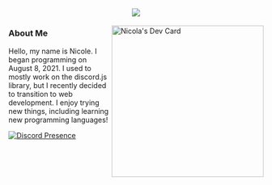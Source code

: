 <h2 align="center">
  <a href="#">
    <img src="https://readme-typing-svg.herokuapp.com/?color=5865F2&lines=Welcome!;I%27m+Nicole&center=true&size=35" /></br>
  </a>
</h2>
  
  <div align="left">
<a href="https://app.daily.dev/Nicola">
  <img src="https://api.daily.dev/devcards/3c17d69e72844120a3176cb7721187a1.png?r=znh" width="300" alt="Nicola's Dev Card" align="right"/>  
</a>
</div>

### About Me 

Hello, my name is Nicole. I began programming on August 8, 2021. I used to mostly work on the discord.js library, but I recently decided to transition to web development. I enjoy trying new things, including learning new programming languages!

[![Discord Presence](https://lanyard.cnrad.dev/api/994875388071256145?bg=202225&borderRadius=10px&animated=:true&idleMessage=Doing+nothing+right+now)](https://www.youtube.com/watch?v=dQw4w9WgXcQ)
